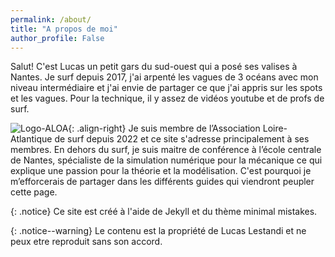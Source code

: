 ```yaml
---
permalink: /about/
title: "A propos de moi"
author_profile: False
---
```


Salut! C'est Lucas un petit gars du sud-ouest qui a posé ses valises à Nantes. Je surf depuis 2017, j'ai arpenté les vagues de 3 océans avec mon niveau intermédiaire et j'ai envie de partager ce que j'ai appris sur les spots et les vagues. Pour la technique, il y assez de vidéos youtube et de profs de surf.

![Logo-ALOA](/surf/assets/images/ALOA300x300.png){: .align-right}
Je suis membre de l’Association Loire-Atlantique de surf depuis 2022 et ce site s'adresse principalement à ses membres. En dehors du surf, je suis maitre de conférence à l’école centrale de Nantes, spécialiste de la simulation numérique pour la mécanique ce qui explique une passion pour la théorie et la modélisation. C'est pourquoi je m’efforcerais de partager dans les différents guides qui viendront peupler cette page.

{: .notice}
Ce site est créé à l'aide de Jekyll et du thème minimal mistakes.

{: .notice--warning}
Le contenu est la propriété de Lucas Lestandi et ne peux etre reproduit sans son accord.

